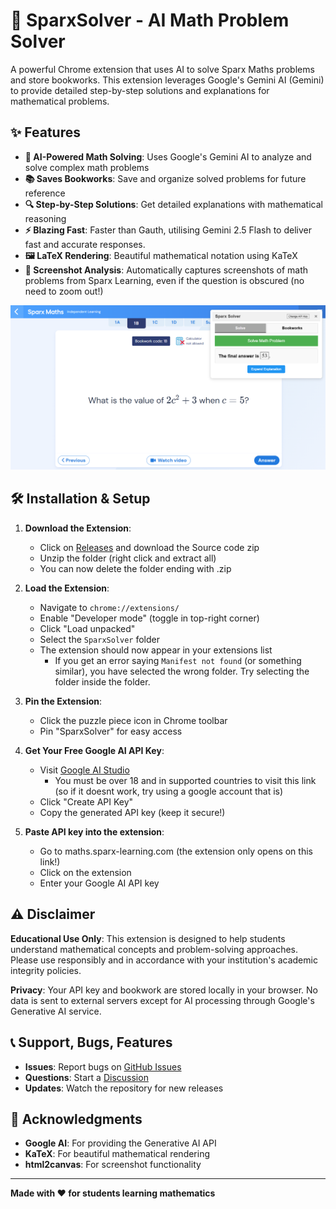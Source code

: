 # 🧮 SparxSolver - AI Math Problem Solver

A powerful Chrome extension that uses AI to solve Sparx Maths problems and store bookworks. This extension leverages Google's Gemini AI (Gemini) to provide detailed step-by-step solutions and explanations for mathematical problems.

## ✨ Features

- **🤖 AI-Powered Math Solving**: Uses Google's Gemini AI to analyze and solve complex math problems
- **📚 Saves Bookworks**: Save and organize solved problems for future reference
- **🔍 Step-by-Step Solutions**: Get detailed explanations with mathematical reasoning
- **⚡ Blazing Fast**: Faster than Gauth, utilising Gemini 2.5 Flash to deliver fast and accurate responses.
- **🖼️ LaTeX Rendering**: Beautiful mathematical notation using KaTeX
- **📸 Screenshot Analysis**: Automatically captures screenshots of math problems from Sparx Learning, even if the question is obscured (no need to zoom out!)

![SparxSolver solving a maths question](<sparxsolverdemo.png>)

## 🛠️ Installation & Setup

1. **Download the Extension**:
   - Click on [Releases](https://github.com/musairul/SparxSolver/releases) and download the Source code zip
   - Unzip the folder (right click and extract all)
   - You can now delete the folder ending with .zip

2. **Load the Extension**:
   - Navigate to `chrome://extensions/`
   - Enable "Developer mode" (toggle in top-right corner)
   - Click "Load unpacked"
   - Select the `SparxSolver` folder
   - The extension should now appear in your extensions list
      - If you get an error saying `Manifest not found` (or something similar), you have selected the wrong folder. Try selecting the folder inside the folder.

4. **Pin the Extension**:
   - Click the puzzle piece icon in Chrome toolbar
   - Pin "SparxSolver" for easy access

5. **Get Your Free Google AI API Key**:
   - Visit [Google AI Studio](https://makersuite.google.com/app/apikey)
      - You must be over 18 and in supported countries to visit this link (so if it doesnt work, try using a google account that is)
   - Click "Create API Key"
   - Copy the generated API key (keep it secure!)

6. **Paste API key into the extension**: 
   - Go to maths.sparx-learning.com (the extension only opens on this link!)
   - Click on the extension
   - Enter your Google AI API key

## ⚠️ Disclaimer

**Educational Use Only**: This extension is designed to help students understand mathematical concepts and problem-solving approaches. Please use responsibly and in accordance with your institution's academic integrity policies.

**Privacy**: Your API key and bookwork are stored locally in your browser. No data is sent to external servers except for AI processing through Google's Generative AI service.

## 📞 Support, Bugs, Features

- **Issues**: Report bugs on [GitHub Issues](https://github.com/yourusername/sparxsolver/issues)
- **Questions**: Start a [Discussion](https://github.com/yourusername/sparxsolver/discussions)
- **Updates**: Watch the repository for new releases

## 🙏 Acknowledgments

- **Google AI**: For providing the Generative AI API
- **KaTeX**: For beautiful mathematical rendering
- **html2canvas**: For screenshot functionality
---

**Made with ❤️ for students learning mathematics**